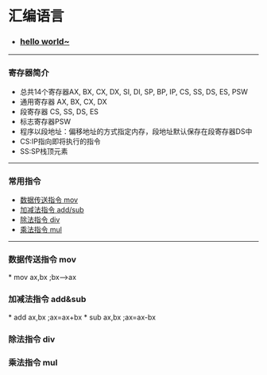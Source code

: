 # 汇编语言

<!DOCTYPE HTML>
<html>
<head></head>

<body>
<ul>
  <li><h3><a href=".\notes\hw.asm">hello world~</a></h3></li>
</ul>
<hr>

<h3>寄存器简介</h3>
<ul>
  <li><span>总共14个寄存器AX, BX, CX, DX, SI, DI, SP, BP, IP, CS, SS, DS, ES, PSW</span></li>
  <li><span>通用寄存器 AX, BX, CX, DX</span></li>
  <li><span>段寄存器 CS, SS, DS, ES</span></li>
  <li><span>标志寄存器PSW</span></li>
  <li><span>程序以段地址：偏移地址的方式指定内存，段地址默认保存在段寄存器DS中</span></li>
  <li><span>CS:IP指向即将执行的指令</span></li>
  <li><span>SS:SP栈顶元素</span></li>
</ul>
<hr>

</body>
</html>

### 常用指令
- [数据传送指令 mov](#mov)
- [加减法指令 add/sub](#addsub)
- [除法指令 div](#div)
- [乘法指令 mul](#mul)

***

<h3 id="mov">数据传送指令 mov</h3>
* mov ax,bx     ;bx-->ax

<h3 id="addsub">加减法指令 add&sub</h3>
* add ax,bx     ;ax=ax+bx
* sub ax,bx     ;ax=ax-bx

<h3 id="div">除法指令 div</h3>

<h3 id="mov">乘法指令 mul</h3>


